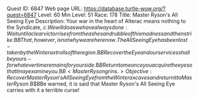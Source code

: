 Quest ID: 6847
Web page URL: https://database.turtle-wow.org/?quest=6847
Level: 60
Min Level: 51
Race: 178
Title: Master Ryson's All Seeing Eye
Description: Your war in the heart of Alterac means nothing to the Syndicate, $c. We will do as we have always done: Wait until a clear victor rises from the ashes and rubble of this madness and then strike.$B$BThat, however, is not why we are here now. The All Seeing Eye has been lost - taken by the Winterax trolls of the region.$B$BRecover the Eye and our services shall be yours - for whatever time remains for your side.$B$BReturn to me once you acquire the eye so that I may examine you.$B$B<Master Ryson grins.>
Objective: Recover Master Ryson's All Seeing Eye from the Winterax caves and return it to Master Ryson.$B$BBe warned, it is said that Master Ryson's All Seeing Eye carries with it a terrible curse!
